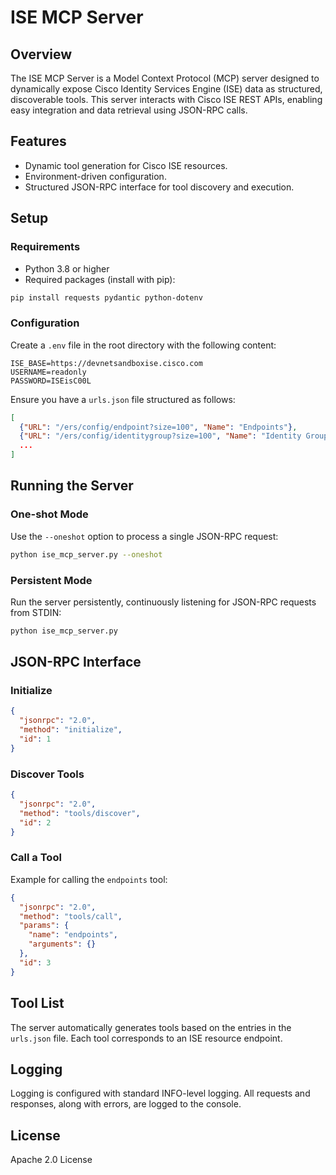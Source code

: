 # ISE MCP Server

## Overview

The ISE MCP Server is a Model Context Protocol (MCP) server designed to dynamically expose Cisco Identity Services Engine (ISE) data as structured, discoverable tools. This server interacts with Cisco ISE REST APIs, enabling easy integration and data retrieval using JSON-RPC calls.

## Features

- Dynamic tool generation for Cisco ISE resources.
- Environment-driven configuration.
- Structured JSON-RPC interface for tool discovery and execution.

## Setup

### Requirements

- Python 3.8 or higher
- Required packages (install with pip):

```bash
pip install requests pydantic python-dotenv
```

### Configuration

Create a `.env` file in the root directory with the following content:

```env
ISE_BASE=https://devnetsandboxise.cisco.com
USERNAME=readonly
PASSWORD=ISEisC00L
```

Ensure you have a `urls.json` file structured as follows:

```json
[
  {"URL": "/ers/config/endpoint?size=100", "Name": "Endpoints"},
  {"URL": "/ers/config/identitygroup?size=100", "Name": "Identity Groups"},
  ...
]
```

## Running the Server

### One-shot Mode

Use the `--oneshot` option to process a single JSON-RPC request:

```bash
python ise_mcp_server.py --oneshot
```

### Persistent Mode

Run the server persistently, continuously listening for JSON-RPC requests from STDIN:

```bash
python ise_mcp_server.py
```

## JSON-RPC Interface

### Initialize

```json
{
  "jsonrpc": "2.0",
  "method": "initialize",
  "id": 1
}
```

### Discover Tools

```json
{
  "jsonrpc": "2.0",
  "method": "tools/discover",
  "id": 2
}
```

### Call a Tool

Example for calling the `endpoints` tool:

```json
{
  "jsonrpc": "2.0",
  "method": "tools/call",
  "params": {
    "name": "endpoints",
    "arguments": {}
  },
  "id": 3
}
```

## Tool List

The server automatically generates tools based on the entries in the `urls.json` file. Each tool corresponds to an ISE resource endpoint.

## Logging

Logging is configured with standard INFO-level logging. All requests and responses, along with errors, are logged to the console.

## License

Apache 2.0 License
